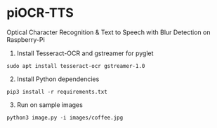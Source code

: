 # piOCR-TTS
Optical Character Recognition & Text to Speech with Blur Detection on Raspberry-Pi

1. Install Tesseract-OCR and gstreamer for pyglet
```
sudo apt install tesseract-ocr gstreamer-1.0
```
2. Install Python dependencies
```
pip3 install -r requirements.txt
```
3. Run on sample images
```
python3 image.py -i images/coffee.jpg
```
